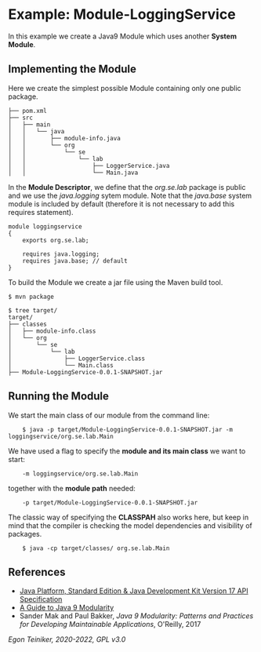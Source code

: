 # Example: Module-LoggingService

In this example we create a Java9 Module which uses another **System Module**.

## Implementing the Module
Here we create the simplest possible Module containing only one public package.

```
├── pom.xml
├── src
│   ├── main
│   │   └── java
│   │       ├── module-info.java
│   │       └── org
│   │           └── se
│   │               └── lab
│   │                   ├── LoggerService.java
│   │                   └── Main.java
```

In the **Module Descriptor**, we define that the *org.se.lab* package is public and we use the *java.logging* sytem module. 
Note that the *java.base* system module is included by default (therefore it is not necessary to add this requires statement).
```
module loggingservice 
{
	exports org.se.lab;

	requires java.logging;
	requires java.base; // default
}
```

To build the Module we create a jar file using the Maven build tool.

```
$ mvn package

$ tree target/
target/
├── classes
│   ├── module-info.class
│   └── org
│       └── se
│           └── lab
│               ├── LoggerService.class
│               └── Main.class
├── Module-LoggingService-0.0.1-SNAPSHOT.jar
```

## Running the Module

We start the main class of our module from the command line:
```
    $ java -p target/Module-LoggingService-0.0.1-SNAPSHOT.jar -m loggingservice/org.se.lab.Main
```

We have used a flag to specify the **module and its main class** we want to start:
```
    -m loggingservice/org.se.lab.Main
```
together with the **module path** needed:
```
    -p target/Module-LoggingService-0.0.1-SNAPSHOT.jar
```

The classic way of specifying the **CLASSPAH** also works here, but keep in mind that the compiler is checking the 
model dependencies and visibility of packages. 
```
    $ java -cp target/classes/ org.se.lab.Main
```

## References
* [Java Platform, Standard Edition & Java Development Kit Version 17 API Specification](https://docs.oracle.com/en/java/javase/17/docs/api/index.html)
* [A Guide to Java 9 Modularity](https://www.baeldung.com/java-9-modularity)
* Sander Mak and Paul Bakker, *Java 9 Modularity: Patterns and Practices for Developing Maintainable Applications*, O'Reilly, 2017

*Egon Teiniker, 2020-2022, GPL v3.0*
